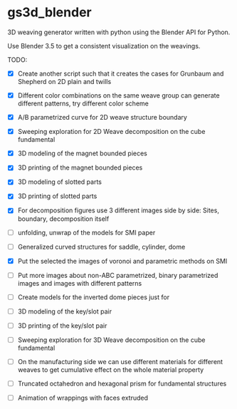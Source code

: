 # gs3d_blender
 3D weaving generator written with python using the Blender API for Python. 

 Use Blender 3.5 to get a consistent visualization on the weavings.
 
 TODO: 
 - [x] Create another script such that it creates the cases for Grunbaum and Shepherd on 2D plain and twills
 - [x] Different color combinations on the same weave group can generate different patterns, try different color scheme
 - [x] A/B parametrized curve for 2D weave structure boundary
 - [x] Sweeping exploration for 2D Weave decomposition on the cube fundamental
 - [x] 3D modeling of the magnet bounded pieces
 - [x] 3D printing of the magnet bounded pieces
 - [x] 3D modeling of slotted parts
 - [x] 3D printing of slotted parts
 - [x] For decomposition figures use 3 different images side by side: Sites, boundary, decomposition itself
 - [ ] unfolding, unwrap of the models for SMI paper
 - [ ] Generalized curved structures for saddle, cylinder, dome
 - [x] Put the selected the images of voronoi and parametric methods on SMI
 - [ ] Put more images about non-ABC parametrized, binary parametrized images and images with different patterns
 - [ ] Create models for the inverted dome pieces just for 
 - [ ] 3D modeling of the key/slot pair
 - [ ] 3D printing of the key/slot pair
 - [ ] Sweeping exploration for 3D Weave decomposition on the cube fundamental
 - [ ] On the manufacturing side we can use different materials for different weaves to get cumulative effect on the whole material property
 - [ ] Truncated octahedron and hexagonal prism for fundamental structures
 - [ ] Animation of wrappings with faces extruded
 

